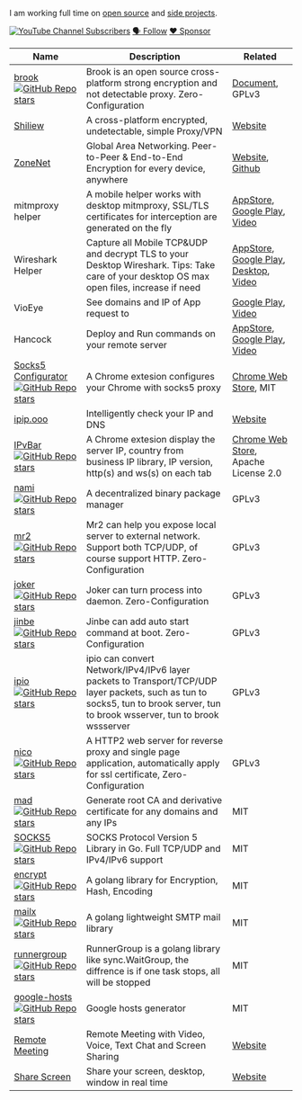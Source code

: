 I am working full time on [open source](https://github.com/txthinking) and [side projects](https://txthinking.com).

[![YouTube Channel Subscribers](https://img.shields.io/youtube/channel/subscribers/UC5j8-I5Y4lWo4KTa4_0Kx5A?style=social)](https://www.youtube.com/txthinking) 
[🗣 Follow](https://t.me/txthinking_talks)
[❤️ Sponsor](https://github.com/sponsors/txthinking)

| Name | Description | Related |
| --- | --- | --- |
| [brook](https://github.com/txthinking/brook) [![GitHub Repo stars](https://img.shields.io/github/stars/txthinking/brook?style=social)](https://github.com/txthinking/brook) | Brook is an open source cross-platform strong encryption and not detectable proxy. Zero-Configuration | [Document](https://txthinking.github.io/brook/), GPLv3 |
| [Shiliew](https://www.shiliew.com/) | A cross-platform encrypted, undetectable, simple Proxy/VPN | [Website](https://www.shiliew.com/) |
| [ZoneNet](https://zonenet.io/) | Global Area Networking. Peer-to-Peer & End-to-End Encryption for every device, anywhere | [Website](https://zonenet.io/), [Github](https://github.com/zonenetio) |
| mitmproxy helper | A mobile helper works with desktop mitmproxy, SSL/TLS certificates for interception are generated on the fly | [AppStore](https://apps.apple.com/us/app/id1528537342), [Google Play](https://play.google.com/store/apps/details?id=com.txthinking.mitmproxy), [Video](https://www.youtube.com/watch?v=puES_ayJkEo) |
| Wireshark Helper | Capture all Mobile TCP&UDP and decrypt TLS to your Desktop Wireshark. Tips: Take care of your desktop OS max open files, increase if need | [AppStore](https://apps.apple.com/us/app/wireshark-client/id1534485108), [Google Play](https://play.google.com/store/apps/details?id=com.txthinking.wireshark), [Desktop](https://github.com/txthinking/wiresharkhelper), [Video](https://www.youtube.com/watch?v=szzMg-Uugjo) | 
| VioEye | See domains and IP of App request to | [Google Play](https://play.google.com/store/apps/details?id=com.txthinking.vioeye), [Video](https://www.youtube.com/watch?v=PItpYYz61qI) |
| Hancock | Deploy and Run commands on your remote server | [AppStore](https://apps.apple.com/us/app/hancock-server-command/id1571021877), [Google Play](https://play.google.com/store/apps/details?id=com.txthinking.hancock), [Video](https://www.youtube.com/watch?v=9vf1M588PKg) |
| [Socks5 Configurator](https://chrome.google.com/webstore/detail/hnpgnjkeaobghpjjhaiemlahikgmnghb) [![GitHub Repo stars](https://img.shields.io/github/stars/txthinking/socks5-configurator?style=social)](https://github.com/txthinking/socks5-configurator) | A Chrome extesion configures your Chrome with socks5 proxy | [Chrome Web Store](https://chrome.google.com/webstore/detail/hnpgnjkeaobghpjjhaiemlahikgmnghb), MIT |
| [ipip.ooo](https://ipip.ooo) | Intelligently check your IP and DNS | [Website](https://ipip.ooo) |
| [IPvBar](https://chrome.google.com/webstore/detail/ipvbar/copjmgogifdfjkaenpallapiidcpkjbm) [![GitHub Repo stars](https://img.shields.io/github/stars/txthinking/ipvbar?style=social)](https://github.com/txthinking/ipvbar) | A Chrome extesion display the server IP, country from business IP library, IP version, http(s) and ws(s) on each tab | [Chrome Web Store](https://chrome.google.com/webstore/detail/ipvbar/copjmgogifdfjkaenpallapiidcpkjbm), Apache License 2.0 |
| [nami](https://github.com/txthinking/nami) [![GitHub Repo stars](https://img.shields.io/github/stars/txthinking/nami?style=social)](https://github.com/txthinking/nami) | A decentralized binary package manager | GPLv3 |
| [mr2](https://github.com/txthinking/mr2) [![GitHub Repo stars](https://img.shields.io/github/stars/txthinking/mr2?style=social)](https://github.com/txthinking/mr2) | Mr2 can help you expose local server to external network. Support both TCP/UDP, of course support HTTP. Zero-Configuration | GPLv3 |
| [joker](https://github.com/txthinking/joker) [![GitHub Repo stars](https://img.shields.io/github/stars/txthinking/joker?style=social)](https://github.com/txthinking/joker) | Joker can turn process into daemon. Zero-Configuration | GPLv3 |
| [jinbe](https://github.com/txthinking/jinbe) [![GitHub Repo stars](https://img.shields.io/github/stars/txthinking/jinbe?style=social)](https://github.com/txthinking/jinbe) | Jinbe can add auto start command at boot. Zero-Configuration | GPLv3 |
| [ipio](https://github.com/txthinking/ipio) [![GitHub Repo stars](https://img.shields.io/github/stars/txthinking/ipio?style=social)](https://github.com/txthinking/ipio) | ipio can convert Network/IPv4/IPv6 layer packets to Transport/TCP/UDP layer packets, such as tun to socks5, tun to brook server, tun to brook wsserver, tun to brook wssserver | GPLv3 |
| [nico](https://github.com/txthinking/nico) [![GitHub Repo stars](https://img.shields.io/github/stars/txthinking/nico?style=social)](https://github.com/txthinking/nico) | A HTTP2 web server for reverse proxy and single page application, automatically apply for ssl certificate, Zero-Configuration | GPLv3 |
| [mad](https://github.com/txthinking/mad) [![GitHub Repo stars](https://img.shields.io/github/stars/txthinking/mad?style=social)](https://github.com/txthinking/mad) | Generate root CA and derivative certificate for any domains and any IPs | MIT |
| [SOCKS5](https://github.com/txthinking/socks5) [![GitHub Repo stars](https://img.shields.io/github/stars/txthinking/socks5?style=social)](https://github.com/txthinking/socks5) | SOCKS Protocol Version 5 Library in Go. Full TCP/UDP and IPv4/IPv6 support | MIT |
| [encrypt](https://github.com/txthinking/encrypt) [![GitHub Repo stars](https://img.shields.io/github/stars/txthinking/encrypt?style=social)](https://github.com/txthinking/encrypt) | A golang library for Encryption, Hash, Encoding | MIT |
| [mailx](https://github.com/txthinking/mailx) [![GitHub Repo stars](https://img.shields.io/github/stars/txthinking/mailx?style=social)](https://github.com/txthinking/mailx) | A golang lightweight SMTP mail library | MIT |
| [runnergroup](https://github.com/txthinking/runnergroup) [![GitHub Repo stars](https://img.shields.io/github/stars/txthinking/runnergroup?style=social)](https://github.com/txthinking/runnergroup) | RunnerGroup is a golang library like sync.WaitGroup, the diffrence is if one task stops, all will be stopped | MIT |
| [google-hosts](https://github.com/txthinking/google-hosts) [![GitHub Repo stars](https://img.shields.io/github/stars/txthinking/google-hosts?style=social)](https://github.com/txthinking/google-hosts) | Google hosts generator | MIT |
| [Remote Meeting](https://remotemeeting.io/) | Remote Meeting with Video, Voice, Text Chat and Screen Sharing | [Website](https://remotemeeting.io/) |
| [Share Screen](https://sharescreen.io/) | Share your screen, desktop, window in real time | [Website](https://sharescreen.io/) |
